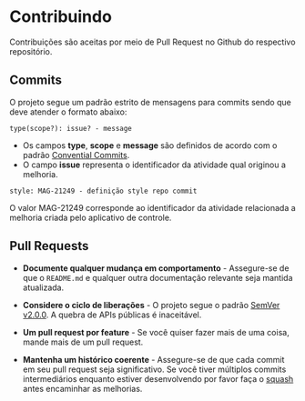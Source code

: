 # Contribuindo

Contribuições são aceitas por meio de Pull Request no Github do respectivo repositório.

## Commits

O projeto segue um padrão estrito de mensagens para commits sendo que deve atender o formato abaixo:

```text
type(scope?): issue? - message
```

* Os campos **type**, **scope** e **message** são definidos de acordo com o padrão [Convential Commits][link-convent]. 
* O campo **issue** representa o identificador da atividade qual originou a melhoria.

```text
style: MAG-21249 - definição style repo commit
```

O valor MAG-21249 corresponde ao identificador da atividade relacionada a melhoria criada pelo aplicativo de controle.


## Pull Requests

- **Documente qualquer mudança em comportamento** - Assegure-se de que o `README.md` e qualquer outra documentação
  relevante seja mantida atualizada.

- **Considere o ciclo de liberações** - O projeto segue o padrão [SemVer v2.0.0](http://semver.org/). A quebra de
  APIs públicas é inaceitável.

- **Um pull request por feature** - Se você quiser fazer mais de uma coisa, mande mais de um pull request.

- **Mantenha um histórico coerente** - Assegure-se de que cada commit em seu pull request seja significativo. Se você
  tiver múltiplos commits intermediários enquanto estiver desenvolvendo por favor faça o [squash][link-squash] antes
  encaminhar as melhorias.

[link-squash]: http://www.git-scm.com/book/en/v2/Git-Tools-Rewriting-History#Changing-Multiple-Commit-Messages
[link-convent]: https://www.conventionalcommits.org/en/v1.0.0/

